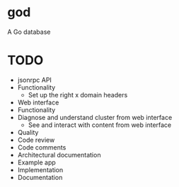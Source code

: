 god
===

A Go database

# TODO

* jsonrpc API
 * Functionality
	* Set up the right x domain headers
* Web interface
 * Functionality
  * Diagnose and understand cluster from web interface
	* See and interact with content from web interface
* Quality
 * Code review
 * Code comments
 * Architectural documentation
* Example app
 * Implementation
 * Documentation
